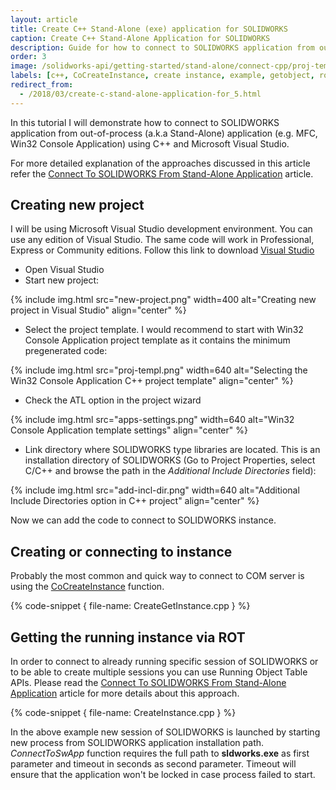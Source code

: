 ```yaml
---
layout: article
title: Create C++ Stand-Alone (exe) application for SOLIDWORKS
caption: Create C++ Stand-Alone Application for SOLIDWORKS
description: Guide for how to connect to SOLIDWORKS application from out-of-process (a.k.a Stand-Alone) application (e.g. MFC, Win32 Console Application) using C++ and Microsoft Visual Studio
order: 3
image: /solidworks-api/getting-started/stand-alone/connect-cpp/proj-templ.png
labels: [c++, CoCreateInstance, create instance, example, getobject, rot, sdk, solidworks api, tlb, type library]
redirect_from:
  - /2018/03/create-c-stand-alone-application-for_5.html
---
```

In this tutorial I will demonstrate how to connect to SOLIDWORKS application from out-of-process (a.k.a Stand-Alone) application (e.g. MFC, Win32 Console Application) using C++ and Microsoft Visual Studio.

For more detailed explanation of the approaches discussed in this article refer the [Connect To SOLIDWORKS From Stand-Alone Application](/solidworks-api/getting-started/stand-alone/) article.

## Creating new project

I will be using Microsoft Visual Studio development environment. You can use any edition of Visual Studio.
The same code will work in Professional, Express or Community editions. Follow this link to download [Visual Studio](https://www.visualstudio.com/vs/community/)

* Open Visual Studio
* Start new project:

{% include img.html src="new-project.png" width=400 alt="Creating new project in Visual Studio" align="center" %}

* Select the project template. I would recommend to start with Win32 Console Application project template as it contains the minimum pregenerated code:

{% include img.html src="proj-templ.png" width=640 alt="Selecting the Win32 Console Application C++ project template" align="center" %}

* Check the ATL option in the project wizard

{% include img.html src="apps-settings.png" width=640 alt="Win32 Console Application template settings" align="center" %}

* Link directory where SOLIDWORKS type libraries are located.
This is an installation directory of SOLIDWORKS (Go to Project Properties, select C/C++ and browse the path in the *Additional Include Directories* field):

{% include img.html src="add-incl-dir.png" width=640 alt="Additional Include Directories option in C++ project" align="center" %}

Now we can add the code to connect to SOLIDWORKS instance.  

## Creating or connecting to instance

Probably the most common and quick way to connect to COM server is using the [CoCreateInstance](https://msdn.microsoft.com/en-us/library/windows/desktop/ms686615(v=vs.85).aspx) function.  

{% code-snippet { file-name: CreateGetInstance.cpp } %}

## Getting the running instance via ROT

In order to connect to already running specific session of SOLIDWORKS or to be able to create multiple sessions you can use Running Object Table APIs.
Please read the [Connect To SOLIDWORKS From Stand-Alone Application](/solidworks-api/getting-started/stand-alone#method-b---running-object-table-rot) article for more details about this approach.

{% code-snippet { file-name: CreateInstance.cpp } %}

In the above example new session of SOLIDWORKS is launched by starting new process from SOLIDWORKS application installation path.
*ConnectToSwApp* function requires the full path to **sldworks.exe** as first parameter and timeout in seconds as second parameter.
Timeout will ensure that the application won't be locked in case process failed to start.
